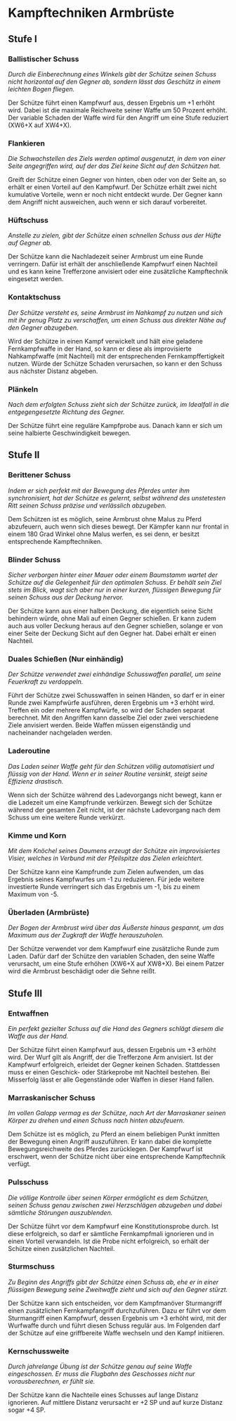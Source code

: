 # Kampftechniken Armbrüste

## Stufe I

### Ballistischer Schuss

_Durch die Einberechnung eines Winkels gibt der Schütze seinen Schuss nicht horizontal auf den Gegner ab, sondern lässt das Geschütz in einem leichten Bogen fliegen._

Der Schütze führt einen Kampfwurf aus, dessen Ergebnis um +1 erhöht wird. Dabei ist die maximale Reichweite seiner Waffe um 50 Prozent erhöht. Der variable Schaden der Waffe wird für den Angriff um eine Stufe reduziert (XW6+X auf XW4+X).

### Flankieren

_Die Schwachstellen des Ziels werden optimal ausgenutzt, in dem von einer Seite angegriffen wird, auf der das Ziel keine Sicht auf den Schützen hat._

Greift der Schütze einen Gegner von hinten, oben oder von der Seite an, so erhält er einen Vorteil auf den Kampfwurf. Der Schütze erhält zwei nicht kumulative Vorteile, wenn er noch nicht entdeckt wurde. Der Gegner kann dem Angriff nicht ausweichen, auch wenn er sich darauf vorbereitet.

### Hüftschuss

_Anstelle zu zielen, gibt der Schütze einen schnellen Schuss aus der Hüfte auf Gegner ab._

Der Schütze kann die Nachladezeit seiner Armbrust um eine Runde verringern. Dafür ist erhält der anschließende Kampfwurf einen Nachteil und es kann keine Trefferzone anvisiert oder eine zusätzliche Kampftechnik eingesetzt werden.

### Kontaktschuss

_Der Schütze versteht es, seine Armbrust im Nahkampf zu nutzen und sich mit ihr genug Platz zu verschaffen, um einen Schuss aus direkter Nähe auf den Gegner abzugeben._

Wird der Schütze in einen Kampf verwickelt und hält eine geladene Fernkampfwaffe in der Hand, so kann er diese als improvisierte Nahkampfwaffe (mit Nachteil) mit der entsprechenden Fernkampffertigkeit nutzen. Würde der Schütze Schaden verursachen, so kann er den Schuss aus nächster Distanz abgeben.

### Plänkeln

_Nach dem erfolgten Schuss zieht sich der Schütze zurück, im Idealfall in die entgegengesetzte Richtung des Gegner._

Der Schütze führt eine reguläre Kampfprobe aus. Danach kann er sich um seine halbierte Geschwindigkeit bewegen.

## Stufe II

### Berittener Schuss

_Indem er sich perfekt mit der Bewegung des Pferdes unter ihm synchronisiert, hat der Schütze es gelernt, selbst während des unstetesten Ritt seinen Schuss präzise und verlässlich abzugeben._

Dem Schützen ist es möglich, seine Armbrust ohne Malus zu Pferd abzufeuern, auch wenn sich dieses bewegt. Der Kämpfer kann nur frontal in einem 180 Grad Winkel ohne Malus werfen, es sei denn, er besitzt entsprechende Kampftechniken.

### Blinder Schuss

_Sicher verborgen hinter einer Mauer oder einem Baumstamm wartet der Schütze auf die Gelegenheit für den optimalen Schuss. Er behält sein Ziel stets im Blick, wagt sich aber nur in einer kurzen, flüssigen Bewegung für seinen Schuss aus der Deckung hervor._

Der Schütze kann aus einer halben Deckung, die eigentlich seine Sicht behindern würde, ohne Mali auf einen Gegner schießen. Er kann zudem auch aus voller Deckung heraus auf den Gegner schießen, solange er von einer Seite der Deckung Sicht auf den Gegner hat. Dabei erhält er einen Nachteil.

### Duales Schießen (Nur einhändig)

_Der Schütze verwendet zwei einhändige Schusswaffen parallel, um seine Feuerkraft zu verdoppeln._

Führt der Schütze zwei Schusswaffen in seinen Händen, so darf er in einer Runde zwei Kampfwürfe ausführen, deren Ergebnis um +3 erhöht wird. Treffen ein oder mehrere Kampfwürfe, so wird der Schaden separat berechnet. Mit den Angriffen kann dasselbe Ziel oder zwei verschiedene Ziele anvisiert werden. Beide Waffen müssen eigenständig und nacheinander nachgeladen werden.


### Laderoutine

_Das Laden seiner Waffe geht für den Schützen völlig automatisiert und flüssig von der Hand. Wenn er in seiner Routine versinkt, steigt seine Effizienz drastisch._

Wenn sich der Schütze während des Ladevorgangs nicht bewegt, kann er die Ladezeit um eine Kampfrunde verkürzen. Bewegt sich der Schütze während der gesamten Zeit nicht, ist der nächste Ladevorgang nach dem Schuss um eine weitere Runde verkürzt.

### Kimme und Korn

_Mit dem Knöchel seines Daumens erzeugt der Schütze ein improvisiertes Visier, welches in Verbund mit der Pfeilspitze das Zielen erleichtert._

Der Schütze kann eine Kampfrunde zum Zielen aufwenden, um das Ergebnis seines Kampfwurfes um -1 zu reduzieren. Für jede weitere investierte Runde verringert sich das Ergebnis um -1, bis zu einem Maximum von -5.

### Überladen (Armbrüste)

_Der Bogen der Armbrust wird über das Äußerste hinaus gespannt, um das Maximum aus der Zugkraft der Waffe herauszuholen._

Der Schütze verwendet vor dem Kampfwurf eine zusätzliche Runde zum Laden. Dafür darf der Schütze den variablen Schaden, den seine Waffe verursacht, um eine Stufe erhöhen (XW6+X auf XW8+X). Bei einem Patzer wird die Armbrust beschädigt oder die Sehne reißt.

## Stufe III

### Entwaffnen

_Ein perfekt gezielter Schuss auf die Hand des Gegners schlägt diesem die Waffe aus der Hand._

Der Schütze führt einen Kampfwurf aus, dessen Ergebnis um +3 erhöht wird. Der Wurf gilt als Angriff, der die Trefferzone Arm anvisiert. Ist der Kampfwurf erfolgreich, erleidet der Gegner keinen Schaden. Stattdessen muss er einen Geschick- oder Stärkeprobe mit Nachteil bestehen. Bei Misserfolg lässt er alle Gegenstände oder Waffen in dieser Hand fallen.

### Marraskanischer Schuss

_Im vollen Galopp vermag es der Schütze, nach Art der Marraskaner seinen Körper zu drehen und einen Schuss nach hinten abzufeuern._

Dem Schütze ist es möglich, zu Pferd an einem beliebigen Punkt inmitten der Bewegung einen Angriff auszuführen. Er kann dabei die komplette Bewegungsreichweite des Pferdes zurücklegen. Der Kampfwurf ist erschwert, wenn der Schütze nicht über eine entsprechende Kampftechnik verfügt.

### Pulsschuss

_Die völlige Kontrolle über seinen Körper ermöglicht es dem Schützen, seinen Schuss genau zwischen zwei Herzschlägen abzugeben und dabei sämtliche Störungen auszublenden._

Der Schütze führt vor dem Kampfwurf eine Konstitutionsprobe durch. Ist diese erfolgreich, so darf er sämtliche Fernkampfmali ignorieren und in einen Vorteil verwandeln. Ist die Probe nicht erfolgreich, so erhält der Schütze einen zusätzlichen Nachteil.

### Sturmschuss

_Zu Beginn des Angriffs gibt der Schütze einen Schuss ab, ehe er in einer flüssigen Bewegung seine Zweitwaffe zieht und sich auf den Gegner stürzt._

Der Schütze kann sich entscheiden, vor dem Kampfmanöver Sturmangriff einen zusätzlichen Fernkampfangriff durchzuführen. Dazu er führt vor dem Sturmangriff einen Kampfwurf, dessen Ergebnis um +3 erhöht wird, mit der Wurfwaffe durch und führt diesen Schuss regulär aus. Im Folgenden darf der Schütze auf eine griffbereite Waffe wechseln und den Kampf initiieren.

### Kernschussweite

_Durch jahrelange Übung ist der Schütze genau auf seine Waffe eingeschossen. Er muss die Flugbahn des Geschosses nicht nur vorausberechnen, er fühlt sie._

Der Schütze kann die Nachteile eines Schusses auf lange Distanz ignorieren. Auf mittlere Distanz verursacht er +2 SP und auf kurze Distanz sogar +4 SP.
